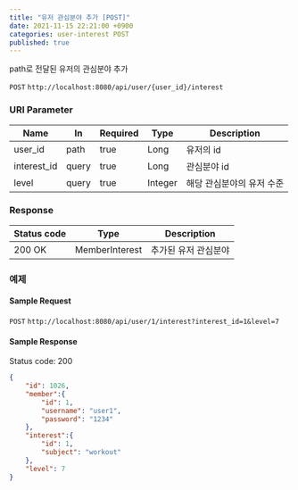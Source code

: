 ```yaml
---
title: "유저 관심분야 추가 [POST]"
date: 2021-11-15 22:21:00 +0900
categories: user-interest POST
published: true
---
```


path로 전달된 유저의 관심분야 추가

`POST` `http://localhost:8080/api/user/{user_id}/interest`

### URI Parameter

| Name        | In    | Required | Type    | Description               |
| ----------- | ----- | -------- | ------- | ------------------------- |
| user_id     | path  | true     | Long    | 유저의 id                 |
| interest_id | query | true     | Long    | 관심분야 id               |
| level       | query | true     | Integer | 해당 관심분야의 유저 수준 |

### Response

| Status code | Type           | Description          |
| ----------- | -------------- | -------------------- |
| 200 OK      | MemberInterest | 추가된 유저 관심분야 |



### 예제

#### Sample Request

`POST` `http://localhost:8080/api/user/1/interest?interest_id=1&level=7`

#### Sample Response

Status code: 200

```json
{
    "id": 1026,
    "member":{
        "id": 1,
        "username": "user1",
        "password": "1234"
    },
    "interest":{
        "id": 1,
        "subject": "workout"
    },
    "level": 7
}
```

